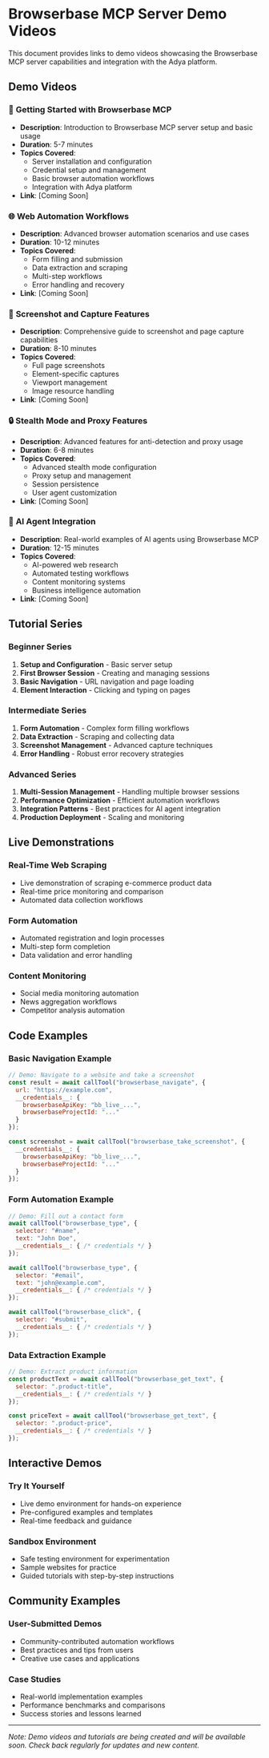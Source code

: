 # Browserbase MCP Server Demo Videos

This document provides links to demo videos showcasing the Browserbase MCP server capabilities and integration with the Adya platform.

## Demo Videos

### 🚀 **Getting Started with Browserbase MCP**
- **Description**: Introduction to Browserbase MCP server setup and basic usage
- **Duration**: 5-7 minutes
- **Topics Covered**:
  - Server installation and configuration
  - Credential setup and management
  - Basic browser automation workflows
  - Integration with Adya platform
- **Link**: [Coming Soon]

### 🌐 **Web Automation Workflows**
- **Description**: Advanced browser automation scenarios and use cases
- **Duration**: 10-12 minutes
- **Topics Covered**:
  - Form filling and submission
  - Data extraction and scraping
  - Multi-step workflows
  - Error handling and recovery
- **Link**: [Coming Soon]

### 📸 **Screenshot and Capture Features**
- **Description**: Comprehensive guide to screenshot and page capture capabilities
- **Duration**: 8-10 minutes
- **Topics Covered**:
  - Full page screenshots
  - Element-specific captures
  - Viewport management
  - Image resource handling
- **Link**: [Coming Soon]

### 🔒 **Stealth Mode and Proxy Features**
- **Description**: Advanced features for anti-detection and proxy usage
- **Duration**: 6-8 minutes
- **Topics Covered**:
  - Advanced stealth mode configuration
  - Proxy setup and management
  - Session persistence
  - User agent customization
- **Link**: [Coming Soon]

### 🤖 **AI Agent Integration**
- **Description**: Real-world examples of AI agents using Browserbase MCP
- **Duration**: 12-15 minutes
- **Topics Covered**:
  - AI-powered web research
  - Automated testing workflows
  - Content monitoring systems
  - Business intelligence automation
- **Link**: [Coming Soon]

## Tutorial Series

### **Beginner Series**
1. **Setup and Configuration** - Basic server setup
2. **First Browser Session** - Creating and managing sessions
3. **Basic Navigation** - URL navigation and page loading
4. **Element Interaction** - Clicking and typing on pages

### **Intermediate Series**
1. **Form Automation** - Complex form filling workflows
2. **Data Extraction** - Scraping and collecting data
3. **Screenshot Management** - Advanced capture techniques
4. **Error Handling** - Robust error recovery strategies

### **Advanced Series**
1. **Multi-Session Management** - Handling multiple browser sessions
2. **Performance Optimization** - Efficient automation workflows
3. **Integration Patterns** - Best practices for AI agent integration
4. **Production Deployment** - Scaling and monitoring

## Live Demonstrations

### **Real-Time Web Scraping**
- Live demonstration of scraping e-commerce product data
- Real-time price monitoring and comparison
- Automated data collection workflows

### **Form Automation**
- Automated registration and login processes
- Multi-step form completion
- Data validation and error handling

### **Content Monitoring**
- Social media monitoring automation
- News aggregation workflows
- Competitor analysis automation

## Code Examples

### **Basic Navigation Example**
```javascript
// Demo: Navigate to a website and take a screenshot
const result = await callTool("browserbase_navigate", {
  url: "https://example.com",
  __credentials__: {
    browserbaseApiKey: "bb_live_...",
    browserbaseProjectId: "..."
  }
});

const screenshot = await callTool("browserbase_take_screenshot", {
  __credentials__: {
    browserbaseApiKey: "bb_live_...",
    browserbaseProjectId: "..."
  }
});
```

### **Form Automation Example**
```javascript
// Demo: Fill out a contact form
await callTool("browserbase_type", {
  selector: "#name",
  text: "John Doe",
  __credentials__: { /* credentials */ }
});

await callTool("browserbase_type", {
  selector: "#email",
  text: "john@example.com",
  __credentials__: { /* credentials */ }
});

await callTool("browserbase_click", {
  selector: "#submit",
  __credentials__: { /* credentials */ }
});
```

### **Data Extraction Example**
```javascript
// Demo: Extract product information
const productText = await callTool("browserbase_get_text", {
  selector: ".product-title",
  __credentials__: { /* credentials */ }
});

const priceText = await callTool("browserbase_get_text", {
  selector: ".product-price",
  __credentials__: { /* credentials */ }
});
```

## Interactive Demos

### **Try It Yourself**
- Live demo environment for hands-on experience
- Pre-configured examples and templates
- Real-time feedback and guidance

### **Sandbox Environment**
- Safe testing environment for experimentation
- Sample websites for practice
- Guided tutorials with step-by-step instructions

## Community Examples

### **User-Submitted Demos**
- Community-contributed automation workflows
- Best practices and tips from users
- Creative use cases and applications

### **Case Studies**
- Real-world implementation examples
- Performance benchmarks and comparisons
- Success stories and lessons learned

---

*Note: Demo videos and tutorials are being created and will be available soon. Check back regularly for updates and new content.* 